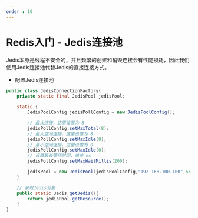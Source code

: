 ```yaml
---
order : 10
---
```

# Redis入门 - Jedis连接池

Jedis本身是线程不安全的，并且频繁的创建和销毁连接会有性能损耗，因此我们使用Jedis连接池代替Jedis的直接连接方式。

- 配置Jedis连接池

```java
public class JedisConnectionFactory{
    private static final JedisPool jedisPool;

    static {
        JedisPoolConfig jedisPollConfig = new JedisPoolConfig();

        // 最大连接，这里设置为 8
        jedisPollConfig.setMaxTotal(8);
        // 最大空闲连接，这里设置为 8
        jedisPollConfig.setMaxIdle(8);
        // 最小空闲连接，这里设置为 0 
        jedisPollConfig.setMaxIdle(0);
        // 设置最长等待时间，单位 ms
        jedisPollConfig.setMaxWaitMillis(200);

        jedisPool = new JedisPool(jedisPoolConfig,"192.168.100.100",6379,1000,"codermast");
    }

    // 获取Jedis对象
    public static Jedis getJedis(){
        return jedisPool.getResource();
    }
}
```